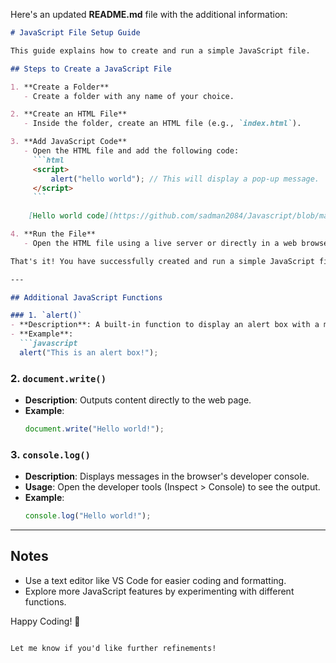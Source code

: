 Here's an updated **README.md** file with the additional information:

```markdown
# JavaScript File Setup Guide

This guide explains how to create and run a simple JavaScript file.

## Steps to Create a JavaScript File

1. **Create a Folder**  
   - Create a folder with any name of your choice.

2. **Create an HTML File**  
   - Inside the folder, create an HTML file (e.g., `index.html`).

3. **Add JavaScript Code**  
   - Open the HTML file and add the following code:
     ```html
     <script>
         alert("hello world"); // This will display a pop-up message.
     </script>
     ```
     
    [Hello world code](https://github.com/sadman2084/Javascript/blob/main/index.html)

4. **Run the File**  
   - Open the HTML file using a live server or directly in a web browser.

That's it! You have successfully created and run a simple JavaScript file.

---

## Additional JavaScript Functions

### 1. `alert()`
- **Description**: A built-in function to display an alert box with a message.
- **Example**:
  ```javascript
  alert("This is an alert box!");
  ```

### 2. `document.write()`
- **Description**: Outputs content directly to the web page.
- **Example**:
  ```javascript
  document.write("Hello world!");
  ```

### 3. `console.log()`
- **Description**: Displays messages in the browser's developer console.
- **Usage**: Open the developer tools (Inspect > Console) to see the output.
- **Example**:
  ```javascript
  console.log("Hello world!");
  ```

---

## Notes
- Use a text editor like VS Code for easier coding and formatting.
- Explore more JavaScript features by experimenting with different functions.

Happy Coding! 🚀
``` 

Let me know if you'd like further refinements!
